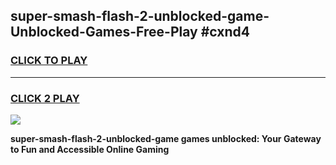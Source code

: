 
## super-smash-flash-2-unblocked-game-Unblocked-Games-Free-Play #cxnd4
<h3>
<a href="https://us.freeplayer.one?title=super-smash-flash-2-unblocked-game&ref=9M">CLICK TO PLAY</a></h3>
<hr>

<h3>
<a href="https://us.freeplayer.one?title=super-smash-flash-2-unblocked-game&ref=9M">CLICK 2 PLAY</a>
  
</h3>

<a href="https://us.freeplayer.one?title=super-smash-flash-2-unblocked-game&ref=9M"><img src="https://clearcache.store/games.png"></a>


**super-smash-flash-2-unblocked-game games unblocked: Your Gateway to Fun and Accessible Online Gaming**
